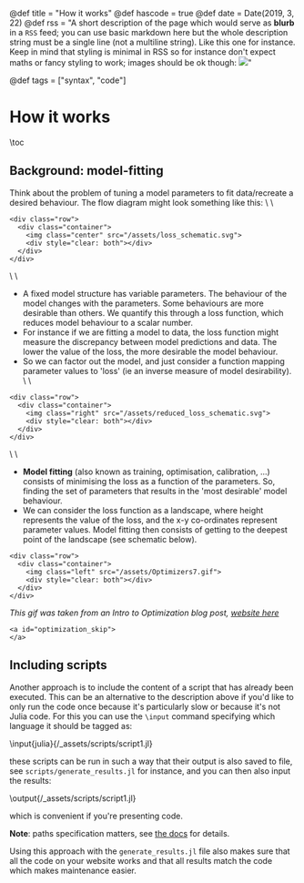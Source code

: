 @def title = "How it works"
@def hascode = true
@def date = Date(2019, 3, 22)
@def rss = "A short description of the page which would serve as **blurb** in a `RSS` feed; you can use basic markdown here but the whole description string must be a single line (not a multiline string). Like this one for instance. Keep in mind that styling is minimal in RSS so for instance don't expect maths or fancy styling to work; images should be ok though: ![](https://upload.wikimedia.org/wikipedia/en/3/32/Rick_and_Morty_opening_credits.jpeg)"

@def tags = ["syntax", "code"]
# How it works
\toc

## Background: model-fitting

Think about the problem of tuning a model parameters to fit data/recreate a desired behaviour. The flow diagram might look something like this:
\\ \\
~~~
<div class="row">
  <div class="container">
    <img class="center" src="/assets/loss_schematic.svg">
    <div style="clear: both"></div>      
  </div>
</div>
~~~
\\ \\
- A fixed model structure has variable parameters. The behaviour of the model changes with the parameters. Some behaviours are more desirable than others. We quantify this through a loss function, which reduces model behaviour to a scalar number. 
- For instance if we are fitting a model to data, the loss function might measure the discrepancy between model predictions and data. The lower the value of the loss, the more desirable the model behaviour.
- So we can factor out the model, and just consider a function mapping parameter values to 'loss' (ie an inverse measure of model desirability).
\\ \\
~~~
<div class="row">
  <div class="container">
    <img class="right" src="/assets/reduced_loss_schematic.svg">
    <div style="clear: both"></div>      
  </div>
</div>
~~~
\\ \\



- **Model fitting** (also known as training, optimisation, calibration, ...) consists of minimising the loss as a function of the parameters. So, finding the set of parameters that results in the 'most desirable' model behaviour. 
- We can consider the loss function as a landscape, where height represents the value of the loss, and the x-y co-ordinates represent parameter values. Model fitting then consists of getting to the deepest point of the landscape (see schematic below).

~~~
<div class="row">
  <div class="container">
    <img class="left" src="/assets/Optimizers7.gif">
    <div style="clear: both"></div>      
  </div>
</div>
~~~
*This gif was taken from an Intro to Optimization blog post, [website here](https://blog.paperspace.com/intro-to-optimization-momentum-rmsprop-adam/)*



~~~
<a id="optimization_skip">
</a>
~~~

## Including scripts

Another approach is to include the content of a script that has already been executed.
This can be an alternative to the description above if you'd like to only run the code once because it's particularly slow or because it's not Julia code.
For this you can use the `\input` command specifying which language it should be tagged as:


\input{julia}{/_assets/scripts/script1.jl} <!--_-->


these scripts can be run in such a way that their output is also saved to file, see `scripts/generate_results.jl` for instance, and you can then also input the results:

\output{/_assets/scripts/script1.jl} <!--_-->

which is convenient if you're presenting code.

**Note**: paths specification matters, see [the docs](https://tlienart.github.io/franklindocs/code/index.html#more_on_paths) for details.

Using this approach with the `generate_results.jl` file also makes sure that all the code on your website works and that all results match the code which makes maintenance easier.
